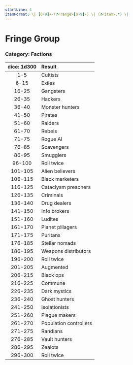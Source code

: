 ```yaml
---
startLine: 4
itemFormat: \| [0-9]+-(?<range>[0-9]+) \| (?<item>.*) \|
---
```

# Fringe Group
### Category: Factions

| dice: 1d300 | Result |
|:----:|:-------|
| 1-5 | Cultists |
| 6-15 | Exiles |
| 16-25 | Gangsters |
| 26-35 | Hackers |
| 36-40 | Monster hunters |
| 41-50 | Pirates |
| 51-60 | Raiders |
| 61-70 | Rebels |
| 71-75 | Rogue AI |
| 76-85 | Scavengers |
| 86-95 | Smugglers |
| 96-100 | Roll twice |
| 101-105 | Alien believers |
| 106-115 | Black marketers |
| 116-125 | Cataclysm preachers |
| 126-135 | Criminals |
| 136-140 | Drug dealers |
| 141-150 | Info brokers |
| 151-160 | Ludites |
| 161-170 | Planet pillagers |
| 171-175 | Puritans |
| 176-185 | Stellar nomads |
| 186-195 | Weapons distributors |
| 196-200 | Roll twice |
| 201-205 | Augmented |
| 206-215 | Black ops |
| 216-225 | Commune |
| 226-235 | Dark mystics |
| 236-240 | Ghost hunters |
| 241-250 | Isolationists |
| 251-260 | Plague makers |
| 261-270 | Population controllers |
| 271-275 | Randians |
| 276-285 | Vault hunters |
| 286-295 | Zealots |
| 296-300 | Roll twice |